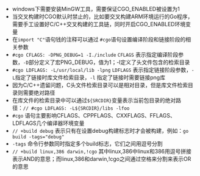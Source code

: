 * windows下需要安装MinGW工具，需要保证CGO_ENABLED被设置为1
* 当交叉构建时CGO默认时禁止的，比如要交叉构建ARM环境运行的Go程序，需要手工设置好C/C++交叉构建的工具链，同时开启CGO_ENABLED环境变量
* 在`import "C"`语句钱的注释可以通过 `#cgo`语句设置编译阶段和链接阶段的相关参数
* `#cgo CFLAGS: -DPNG_DEBUG=1 -I./include` `CFLAGS` 表示指定编译阶段参数，`-D`部分定义了宏PNG_DEBUG，值为1；-I定义了头文件包含的检索目录
* `#cgo LDFLAGS: -L/usr/local/lib -lpng` `LDFLAGS` 表示指定链接阶段参数，`-L`指定了链接时库文件检索目录，`-l` 指定了链接时需要链接png库
* 因为C/C++遗留问题，C头文件检索目录可以是相对目录，但是库文件检索目录则需要绝对路径
* 在库文件的检索目录中可以通过`${SRCDIR}`变量表示当前包目录的绝对路径：`// #cgo LDFLAGS: -L${SRCDIR}/libs -lfoo`
* `#cgo` 语句主要影响CFLAGS、CPPFLAGS、CXXFLAGS、FFLAGS、LDFLAGS几个编译器环境变量
* `// +build debug` 表示只有在设置debug构建标志时才会被构建，例如：`go build -tags="debug"`
* `-tags` 命令行参数同时指定多个build标志，它们之间用逗号分割
* `// +build linux,386 darwin,!cgo` 其中linux,386中linux和386用逗号拼接表示AND的意思；而linux,386和darwin,!cgo之间通过空格来分割来表示OR的意思